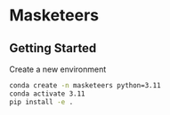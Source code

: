 # Masketeers

## Getting Started

Create a new environment
```bash
conda create -n masketeers python=3.11
conda activate 3.11
pip install -e .
```
